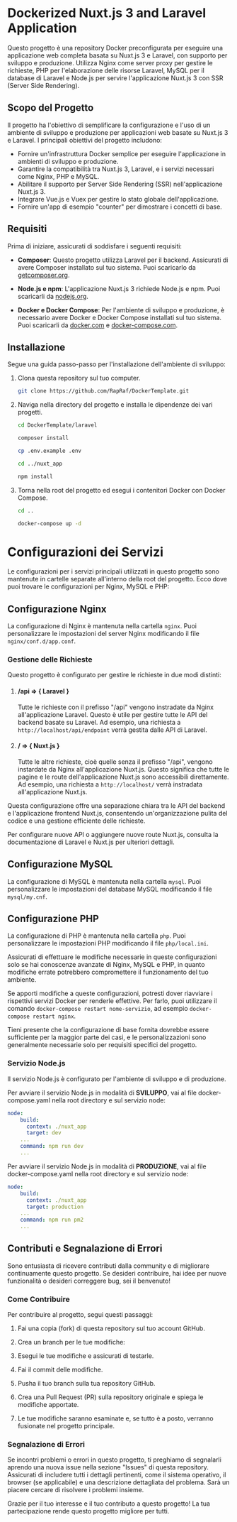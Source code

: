 # Dockerized Nuxt.js 3 and Laravel Application

Questo progetto è una repository Docker preconfigurata per eseguire una applicazione web completa basata su Nuxt.js 3 e Laravel, con supporto per sviluppo e produzione. Utilizza Nginx come server proxy per gestire le richieste, PHP per l'elaborazione delle risorse Laravel, MySQL per il database di Laravel e Node.js per servire l'applicazione Nuxt.js 3 con SSR (Server Side Rendering).

## Scopo del Progetto

Il progetto ha l'obiettivo di semplificare la configurazione e l'uso di un ambiente di sviluppo e produzione per applicazioni web basate su Nuxt.js 3 e Laravel. I principali obiettivi del progetto includono:

- Fornire un'infrastruttura Docker semplice per eseguire l'applicazione in ambienti di sviluppo e produzione.
- Garantire la compatibilità tra Nuxt.js 3, Laravel, e i servizi necessari come Nginx, PHP e MySQL.
- Abilitare il supporto per Server Side Rendering (SSR) nell'applicazione Nuxt.js 3.
- Integrare Vue.js e Vuex per gestire lo stato globale dell'applicazione.
- Fornire un'app di esempio "counter" per dimostrare i concetti di base.

## Requisiti

Prima di iniziare, assicurati di soddisfare i seguenti requisiti:

- **Composer**: Questo progetto utilizza Laravel per il backend. Assicurati di avere Composer installato sul tuo sistema. Puoi scaricarlo da [getcomposer.org](https://getcomposer.org/).

- **Node.js e npm**: L'applicazione Nuxt.js 3 richiede Node.js e npm. Puoi scaricarli da [nodejs.org](https://nodejs.org/).

- **Docker e Docker Compose**: Per l'ambiente di sviluppo e produzione, è necessario avere Docker e Docker Compose installati sul tuo sistema. Puoi scaricarli da [docker.com](https://www.docker.com/) e [docker-compose.com](https://docs.docker.com/compose/).

## Installazione

Segue una guida passo-passo per l'installazione dell'ambiente di sviluppo:

1. Clona questa repository sul tuo computer.

    ```bash
    git clone https://github.com/RapRaf/DockerTemplate.git
    ```

2. Naviga nella directory del progetto e installa le dipendenze dei vari progetti.
    ```bash
    cd DockerTemplate/laravel

    composer install

    cp .env.example .env

    cd ../nuxt_app

    npm install
    ```
3. Torna nella root del progetto ed esegui i contenitori Docker con Docker Compose.
    ```bash
    cd ..

    docker-compose up -d
    ```

# Configurazioni dei Servizi

Le configurazioni per i servizi principali utilizzati in questo progetto sono mantenute in cartelle separate all'interno della root del progetto. Ecco dove puoi trovare le configurazioni per Nginx, MySQL e PHP:

## Configurazione Nginx

La configurazione di Nginx è mantenuta nella cartella `nginx`. Puoi personalizzare le impostazioni del server Nginx modificando il file `nginx/conf.d/app.conf`.

### Gestione delle Richieste

Questo progetto è configurato per gestire le richieste in due modi distinti:

1. #### /api => { Laravel }

    Tutte le richieste con il prefisso "/api" vengono instradate da Nginx all'applicazione Laravel. Questo è utile per gestire tutte le API del backend basate su Laravel. Ad esempio, una richiesta a `http://localhost/api/endpoint` verrà gestita dalle API di Laravel.

2. #### / => { Nuxt.js }

    Tutte le altre richieste, cioè quelle senza il prefisso "/api", vengono instardate da Nginx all'applicazione Nuxt.js. Questo significa che tutte le pagine e le route dell'applicazione Nuxt.js sono accessibili direttamente. Ad esempio, una richiesta a `http://localhost/` verrà instradata all'applicazione Nuxt.js.


Questa configurazione offre una separazione chiara tra le API del backend e l'applicazione frontend Nuxt.js, consentendo un'organizzazione pulita del codice e una gestione efficiente delle richieste.

Per configurare nuove API o aggiungere nuove route Nuxt.js, consulta la documentazione di Laravel e Nuxt.js per ulteriori dettagli.


## Configurazione MySQL

La configurazione di MySQL è mantenuta nella cartella `mysql`. Puoi personalizzare le impostazioni del database MySQL modificando il file `mysql/my.cnf`.

## Configurazione PHP

La configurazione di PHP è mantenuta nella cartella `php`. Puoi personalizzare le impostazioni PHP modificando il file `php/local.ini`.

Assicurati di effettuare le modifiche necessarie in queste configurazioni solo se hai conoscenze avanzate di Nginx, MySQL e PHP, in quanto modifiche errate potrebbero compromettere il funzionamento del tuo ambiente.

Se apporti modifiche a queste configurazioni, potresti dover riavviare i rispettivi servizi Docker per renderle effettive. Per farlo, puoi utilizzare il comando `docker-compose restart nome-servizio`, ad esempio `docker-compose restart nginx`.

Tieni presente che la configurazione di base fornita dovrebbe essere sufficiente per la maggior parte dei casi, e le personalizzazioni sono generalmente necessarie solo per requisiti specifici del progetto.

### Servizio Node.js

Il servizio Node.js è configurato per l'ambiente di sviluppo e di produzione.

Per avviare il servizio Node.js in modalità di **SVILUPPO**, vai al file docker-compose.yaml nella root directory e sul servizio node:

```yaml
node:
    build:
      context: ./nuxt_app
      target: dev
    ...
    command: npm run dev
    ...
```

Per avviare il servizio Node.js in modalità di **PRODUZIONE**, vai al file docker-compose.yaml nella root directory e sul servizio node:

```yaml
node:
    build:
      context: ./nuxt_app
      target: production
    ...
    command: npm run pm2
    ...
```

## Contributi e Segnalazione di Errori

Sono entusiasta di ricevere contributi dalla community e di migliorare continuamente questo progetto. Se desideri contribuire, hai idee per nuove funzionalità o desideri correggere bug, sei il benvenuto!

### Come Contribuire

Per contribuire al progetto, segui questi passaggi:

1. Fai una copia (fork) di questa repository sul tuo account GitHub.

2. Crea un branch per le tue modifiche:

3. Esegui le tue modifiche e assicurati di testarle.

4. Fai il commit delle modifiche.

5. Pusha il tuo branch sulla tua repository GitHub.

6. Crea una Pull Request (PR) sulla repository originale e spiega le modifiche apportate.

7. Le tue modifiche saranno esaminate e, se tutto è a posto, verranno fusionate nel progetto principale.

### Segnalazione di Errori

Se incontri problemi o errori in questo progetto, ti preghiamo di segnalarli aprendo una nuova issue nella sezione "Issues" di questa repository. Assicurati di includere tutti i dettagli pertinenti, come il sistema operativo, il browser (se applicabile) e una descrizione dettagliata del problema. Sarà un piacere cercare di risolvere i problemi insieme.

Grazie per il tuo interesse e il tuo contributo a questo progetto! La tua partecipazione rende questo progetto migliore per tutti.